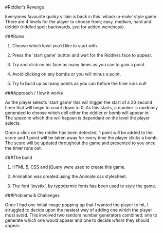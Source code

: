 #Riddler's Revenge

Everyones favourite quirky villain is back in this 'whack-a-mole' style game. There are 4 levels for the player to choose from; easy, medium, hard and delddir (riddled spelt backwards, just for added weirdness).

###Rules

1. Choose which level you'd like to start with.

2. Press the 'start game' button and wait for the Riddlers face to appear.

3. Try and click on his face as many times as you can to gain a point.

4. Avoid clicking on any bombs or you will minus a point.

5. Try to build up as many points as you can before the time runs out!

###Approach / How it works

As the player selects 'start game' this will trigger the start of a 20 second timer that will begin to count down to 0. As this starts, a number is randomly generated to choose which cell either the riddler or bomb will appear in. The speed in which this will happen is dependant on the level the player selects.

Once a click on the riddler has been detected, 1 point will be added to the score and 1 point will be taken away for every time the player clicks a bomb. The score will be updated throughout the game and presented to you once the timer runs out.

###The build

1. HTML 5, CSS and jQuery were used to create this game.

2. Animation was created using the Animate.css stylesheet.

3. The font 'joystix', by typodermic fonts has been used to style the game.

###Problems & Challenges


Once I had one initial image popping up that I wanted the player to hit, I struggled to decide upon the neatest way of adding one which the player must avoid.
This involved two random number generators combined; one to generate which one would appear and one to decide *where* they should appear.

